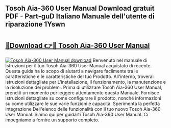 ## Tosoh Aia-360 User Manual Download gratuit PDF - Part-guD Italiano Manuale dell'utente di riparazione 1Yswn

# <h2><a href="http://df9jqff.blite.top/?on=Tosoh+Aia-360+User+Manual">🔗Download 👉🔴 Tosoh Aia-360 User Manual</a></h2>

[![Tosoh Aia-360 User Manual download](https://i.imgur.com/lujVjoI.png)](http://df9jqff.blite.top/?on=Tosoh+Aia-360+User+Manual)
Benvenuto nel manuale di Istruzioni per il tuo Tosoh Aia-360 User Manual acquistato di recente. Questa guida ha lo scopo di aiutarti a navigare facilmente tra le caratteristiche e le caratteristiche del tuo Prodotto. All'interno, troverai istruzioni dettagliate per L'installazione, il funzionamento, la manutenzione e la risoluzione dei problemi. Prima di utilizzare Tosoh Aia-360 User Manual, prenditi un momento per leggere attentamente questo Manuale. Fornisce istruzioni dettagliate su come configurare il prodotto, nonché informazioni su come utilizzare le sue varie funzioni e capacità. Sperimenta la perfetta integrazione Dell'elenco delle funzionalità con il tuo nuovo Tosoh Aia-360 User Manual. Siamo qui per guidarti Tosoh Aia-360 User Manual. Ci impegniamo a fornire un supporto completo.
